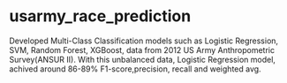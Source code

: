 # usarmy_race_prediction


Developed Multi-Class Classification models such as Logistic Regression, SVM, Random Forest, XGBoost, data from 2012 US Army Anthropometric Survey(ANSUR II). With this unbalanced data, Logistic Regression model, achived around 86-89% F1-score,precision, recall and weighted avg.
